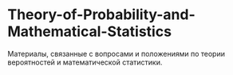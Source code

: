 # Theory-of-Probability-and-Mathematical-Statistics
Материалы, связанные с вопросами и положениями по теории вероятностей и математической статистики.
